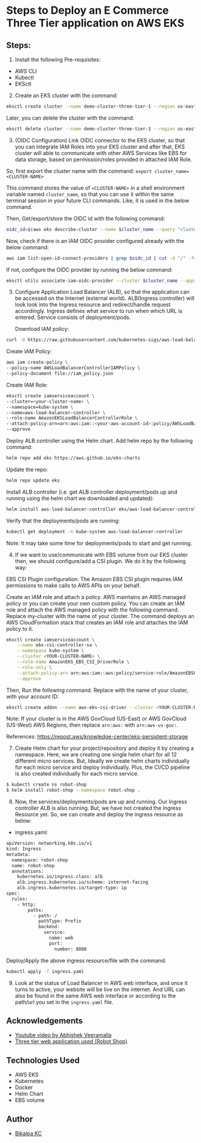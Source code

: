 
# Steps to Deploy an E Commerce Three Tier application on AWS EKS 





## Steps:

1. Install the following Pre-requisites: 
- AWS CLI
- Kubectl
- EKSctl

2. Create an EKS cluster with the command:
```bash
eksctl create cluster --name demo-cluster-three-tier-1 --region us-east-1
```
Later, you can delete the cluster with the command:
```bash
eksctl delete cluster --name demo-cluster-three-tier-1 --region us-east-1
```

3. (OIDC Configuration) Link OIDC connector to the EKS cluster, so that you can integrate IAM Roles into your EKS cluster and after that, EKS cluster will able to communicate with other AWS Services like EBS for data storage, based on permission/roles provided in attached IAM Role.

So, first export the cluster name with the command:
```export cluster_name=<CLUSTER-NAME>```

This command stores the value of ```<CLUSTER-NAME>``` in a shell environment variable named ```cluster_name```, so that you can use it within the same terminal session in your future CLI commands. Like, it is used in the below command.

Then, Get/export/store the OIDC id with the following command:
```bash
oidc_id=$(aws eks describe-cluster --name $cluster_name --query "cluster.identity.oidc.issuer" --output text | cut -d '/' -f 5)
``` 

Now, check if there is an IAM OIDC provider configured already with the below command:
```bash
aws iam list-open-id-connect-providers | grep $oidc_id | cut -d "/" -f4
```

If not, configure the OIDC provider by running the below command:
```bash
eksctl utils associate-iam-oidc-provider --cluster $cluster_name --approve
```


3. Configure Application Load Balancer (ALB), so that the application can be accessed on the Internet (external world). ALB(Ingress controller) will look look into the Ingress resource and redirect/handle request accordingly. Ingress defines what service to run when which URL is entered. Service consists of deployment/pods.

	Download IAM policy:
```bash
curl -O https://raw.githubusercontent.com/kubernetes-sigs/aws-load-balancer-controller/v2.11.0/docs/install/iam_policy.json
```

Create IAM Policy:
```bash
aws iam create-policy \
--policy-name AWSLoadBalancerControllerIAMPolicy \
--policy-document file://iam_policy.json
```

Create IAM Role:
```bash
eksctl create iamserviceaccount \
--cluster=<your-cluster-name> \
--namespace=kube-system \
--name=aws-load-balancer-controller \
--role-name AmazonEKSLoadBalancerControllerRole \
--attach-policy-arn=arn:aws:iam::<your-aws-account-id>:policy/AWSLoadBalancerControllerIAMPolicy \
--approve
```

Deploy ALB controller using the Helm chart. Add helm repo by the following command:
```bash
helm repo add eks https://aws.github.io/eks-charts
```

Update the repo:
```bash
helm repo update eks
```

Install ALB controller (i.e. get ALB controller deployment/pods up and running using the helm chart we downloaded and updated):

```bash
helm install aws-load-balancer-controller eks/aws-load-balancer-controller -n kube-system --set clusterName=<your-cluster-name> --set serviceAccount.create=false --set serviceAccount.name=aws-load-balancer-controller --set region=<region> --set vpcId=<your-vpc-id>
```

Verify that the deployments/pods are running:
```bash
kubectl get deployment -n kube-system aws-load-balancer-controller
```

Note: It may take some time for deployments/pods to start and get running.


4. If we want to use/communicate with EBS volume from our EKS cluster then, we should configure/add a CSI plugin. We do it by the following way:

EBS CSI Plugin configuration: The Amazon EBS CSI plugin requires IAM permissions to make calls to AWS APIs on your behalf.

Create an IAM role and attach a policy. AWS maintains an AWS managed policy or you can create your own custom policy. You can create an IAM role and attach the AWS managed policy with the following command. Replace my-cluster with the name of your cluster. The command deploys an AWS CloudFormation stack that creates an IAM role and attaches the IAM policy to it.

```bash
eksctl create iamserviceaccount \
    --name ebs-csi-controller-sa \
    --namespace kube-system \
    --cluster <YOUR-CLUSTER-NAME> \
    --role-name AmazonEKS_EBS_CSI_DriverRole \
    --role-only \
    --attach-policy-arn arn:aws:iam::aws:policy/service-role/AmazonEBSCSIDriverPolicy \
    --approve
```

Then, Run the following command. Replace with the name of your cluster, with your account ID:
```bash
eksctl create addon --name aws-ebs-csi-driver --cluster <YOUR-CLUSTER-NAME> --service-account-role-arn arn:aws:iam::<AWS-ACCOUNT-ID>:role/AmazonEKS_EBS_CSI_DriverRole --force
```

Note: If your cluster is in the AWS GovCloud (US-East) or AWS GovCloud (US-West) AWS Regions, then replace ```arn:aws:``` with ```arn:aws-us-gov:```.

References: https://repost.aws/knowledge-center/eks-persistent-storage


7. Create Helm chart for your project/repository and deploy it by creating a namespace.
Here, we are creating one single helm chart for all 12 different micro services. But, Ideally we create helm charts individually for each micro service and deploy individually. Plus, the CI/CD pipeline is also created individually for each micro service.

```bash
$ kubectl create ns robot-shop
$ helm install robot-shop --namespace robot-shop .
```

8. Now, the services/deployments/pods are up and running. Our Ingress controller ALB is also running. But, we have not created the Ingress Resource yet. So, we can create and deploy the ingress resource as below:

- ingress.yaml:
```bash
apiVersion: networking.k8s.io/v1
kind: Ingress
metadata:
  namespace: robot-shop
  name: robot-shop
  annotations:
    kubernetes.io/ingress.class: alb
    alb.ingress.kubernetes.io/scheme: internet-facing
    alb.ingress.kubernetes.io/target-type: ip
spec:
  rules:
    - http:
        paths:
          - path: /
            pathType: Prefix
            backend:
              service:
                name: web
                port:
                  number: 8080
```

Deploy/Apply the above ingress resource/file with the command: 
```bash
kubectl apply -f ingress.yaml
```


9. Look at the status of Load Balancer in AWS web interface, and once it turns to active, your website will be live on the internet. And URL can also be found in the same AWS web interface or according to the path/url you set in the ```ingress.yaml``` file.




## Acknowledgements

 - [Youtube video by Abhishek Veeramalla](https://youtu.be/8T0UnSgywzY?si=RulnDHAkXdYNB5V6)
 - [Three tier web application used (Robot Shop)](https://github.com/iam-veeramalla/three-tier-architecture-demo)




## Technologies Used
- AWS EKS
- Kubernetes
- Docker
- Helm Chart
- EBS volume



## Author

- [Bikalpa KC](https://www.github.com/bikalpakc)


